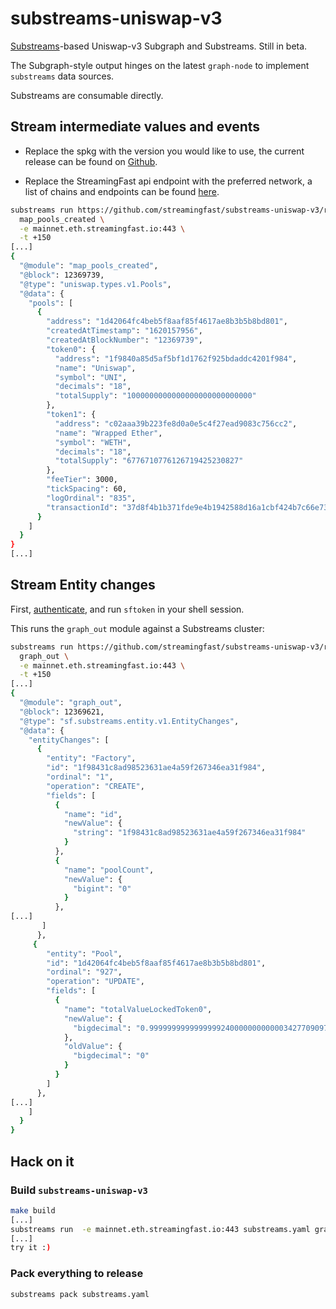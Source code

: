 # substreams-uniswap-v3

[Substreams](https://substreams.streamingfast.io)-based Uniswap-v3 Subgraph and Substreams. Still in beta.

The Subgraph-style output hinges on the latest `graph-node` to implement `substreams` data sources.

Substreams are consumable directly.

## Stream intermediate values and events

- Replace the spkg with the version you would like to use, the current release can be found on [Github](https://github.com/streamingfast/substreams-uniswap-v3/releases).

- Replace the StreamingFast api endpoint with the preferred network, a list of chains and endpoints can be found [here](https://substreams.streamingfast.io/reference-and-specs/chains-and-endpoints).

```bash
substreams run https://github.com/streamingfast/substreams-uniswap-v3/releases/download/v0.2.8/substreams.spkg \
  map_pools_created \
  -e mainnet.eth.streamingfast.io:443 \
  -t +150
[...]
{
  "@module": "map_pools_created",
  "@block": 12369739,
  "@type": "uniswap.types.v1.Pools",
  "@data": {
    "pools": [
      {
        "address": "1d42064fc4beb5f8aaf85f4617ae8b3b5b8bd801",
        "createdAtTimestamp": "1620157956",
        "createdAtBlockNumber": "12369739",
        "token0": {
          "address": "1f9840a85d5af5bf1d1762f925bdaddc4201f984",
          "name": "Uniswap",
          "symbol": "UNI",
          "decimals": "18",
          "totalSupply": "1000000000000000000000000000"
        },
        "token1": {
          "address": "c02aaa39b223fe8d0a0e5c4f27ead9083c756cc2",
          "name": "Wrapped Ether",
          "symbol": "WETH",
          "decimals": "18",
          "totalSupply": "6776710776126719425230827"
        },
        "feeTier": 3000,
        "tickSpacing": 60,
        "logOrdinal": "835",
        "transactionId": "37d8f4b1b371fde9e4b1942588d16a1cbf424b7c66e731ec915aca785ca2efcf"
      }
    ]
  }
}
[...]
```

## Stream Entity changes

First, [authenticate](https://substreams.streamingfast.io/reference-and-specs/authentication), and run `sftoken` in your shell session.

This runs the `graph_out` module against a Substreams cluster:

```bash
substreams run https://github.com/streamingfast/substreams-uniswap-v3/releases/download/v0.2.8/substreams.spkg \
  graph_out \
  -e mainnet.eth.streamingfast.io:443 \
  -t +150
[...]
{
  "@module": "graph_out",
  "@block": 12369621,
  "@type": "sf.substreams.entity.v1.EntityChanges",
  "@data": {
    "entityChanges": [
      {
        "entity": "Factory",
        "id": "1f98431c8ad98523631ae4a59f267346ea31f984",
        "ordinal": "1",
        "operation": "CREATE",
        "fields": [
          {
            "name": "id",
            "newValue": {
              "string": "1f98431c8ad98523631ae4a59f267346ea31f984"
            }
          },
          {
            "name": "poolCount",
            "newValue": {
              "bigint": "0"
            }
          },
[...]
       ]
      },
     {
        "entity": "Pool",
        "id": "1d42064fc4beb5f8aaf85f4617ae8b3b5b8bd801",
        "ordinal": "927",
        "operation": "UPDATE",
        "fields": [
          {
            "name": "totalValueLockedToken0",
            "newValue": {
              "bigdecimal": "0.9999999999999999240000000000003427709097170609759698726797493006923644998096278868615627288818359375"
            },
            "oldValue": {
              "bigdecimal": "0"
            }
          }
        ]
      },
[...]
    ]
  }
}
```

## Hack on it

### Build `substreams-uniswap-v3`

```bash
make build
[...]
substreams run  -e mainnet.eth.streamingfast.io:443 substreams.yaml graph_out -t +150
[...]
try it :)
```

### Pack everything to release

```bash
substreams pack substreams.yaml
```
